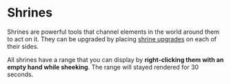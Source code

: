 Shrines
=======

Shrines are powerful tools that channel elements in the world around them to act on it.
They can be upgraded by placing [shrine upgrades] on each of their sides.

All shrines have a range that you can display by __right-clicking them with an empty hand while sheeking__. The range will stayed rendered for 30 seconds.

[shrine upgrades]: /blocks/shrines/upgrades
